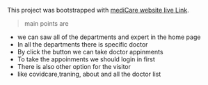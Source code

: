 This project was bootstrapped with [mediCare website live Link](https://medi-care-7c2a1.web.app/).

> main points are

- we can saw all of the departments and expert in the home page
- In all the departments there is specific doctor
- By click the button we can take doctor appinments
- To take the appoinments we should login in first
- There is also other option for the visitor
- like covidcare,traning, about and all the doctor list
